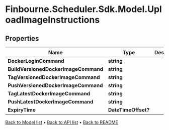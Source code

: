 # Finbourne.Scheduler.Sdk.Model.UploadImageInstructions

## Properties

Name | Type | Description | Notes
------------ | ------------- | ------------- | -------------
**DockerLoginCommand** | **string** |  | 
**BuildVersionedDockerImageCommand** | **string** |  | 
**TagVersionedDockerImageCommand** | **string** |  | 
**PushVersionedDockerImageCommand** | **string** |  | 
**TagLatestDockerImageCommand** | **string** |  | [optional] 
**PushLatestDockerImageCommand** | **string** |  | [optional] 
**ExpiryTime** | **DateTimeOffset?** |  | [optional] 

[Back to Model list](../README.md#documentation-for-models) &#8226; [Back to API list](../README.md#documentation-for-api-endpoints) &#8226; [Back to README](../README.md)

